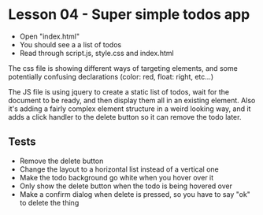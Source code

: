 Lesson 04 - Super simple todos app
====

- Open "index.html"
- You should see a a list of todos
- Read through script.js, style.css and index.html

The css file is showing different ways of targeting elements, and some potentially confusing declarations (color: red, float: right, etc...)

The JS file is using jquery to create a static list of todos, wait for the document to be ready, and then display them all in an existing element. Also it's adding a fairly complex element structure in a weird looking way, and it adds a click handler to the delete button so it can remove the todo later.

Tests
---
- Remove the delete button
- Change the layout to a horizontal list instead of a vertical one
- Make the todo background go white when you hover over it
- Only show the delete button when the todo is being hovered over
- Make a confirm dialog when delete is pressed, so you have to say "ok" to delete the thing
